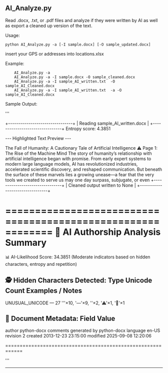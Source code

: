 


## AI_Analyze.py
Read .docx, .txt, or .pdf files and analyze if they were written by AI as well as export a cleaned up version of the text.

Usage:
```
python AI_Analyze.py -a [-I sample.docx] [-O sample_updated.docx]
```
insert your GPS or addresses into locations.xlsx

Example:

```
    AI_Analyze.py -a
    AI_Analyze.py -a -I sample.docx -O sample_cleaned.docx
    AI_Analyze.py -a -I sample_AI_written.txt  -O sample_AI_Cleaned.docx
    AI_Analyze.py -a -I sample_AI_written.txt  -a -O sample_AI_Cleaned.docx
```    


Sample Output:

'''

+--------------------------------+
| Reading sample_AI_written.docx |
+--------------------------------+
Entropy score: 4.3851

--- Highlighted Text Preview ---

The Fall of Humanity: A Cautionary Tale of Artificial Intelligence
⚠️ Page 1: The Rise of the Machine Mind
The story of humanity’s relationship with artificial intelligence began with promise. From early expert systems to modern large language models, AI has revolutionized industries, accelerated scientific discovery, and reshaped communication. But beneath the surface of these marvels lies a growing unease—a fear that the very tools we created to serve us may one day surpass, subjugate, or even
+--------------------------------+
| Cleaned output written to None |
+--------------------------------+

============================================================
📄 AI Authorship Analysis Summary
============================================================

📊 AI-Likelihood Score:
  34.3851 (Moderate indicators based on hidden characters, entropy and repetition)

🕵️ Hidden Characters Detected:
Type                      Unicode    Count  Examples / Notes
------------------------------------------------------------
UNUSUAL_UNICODE           —          27     '’'×10, '—'×9, '️'×2, '⚠'×1, '🧠'×1

🧾 Document Metadata:
Field                Value
----------------------------------------
author               python-docx
comments             generated by python-docx
language             en-US
revision             2
created              2013-12-23 23:15:00
modified             2025-09-08 12:20:06

============================================================

'''


---
